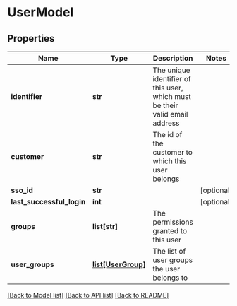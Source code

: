# UserModel

## Properties
Name | Type | Description | Notes
------------ | ------------- | ------------- | -------------
**identifier** | **str** | The unique identifier of this user, which must be their valid email address | 
**customer** | **str** | The id of the customer to which this user belongs | 
**sso_id** | **str** |  | [optional] 
**last_successful_login** | **int** |  | [optional] 
**groups** | **list[str]** | The permissions granted to this user | 
**user_groups** | [**list[UserGroup]**](UserGroup.md) | The list of user groups the user belongs to | 

[[Back to Model list]](../README.md#documentation-for-models) [[Back to API list]](../README.md#documentation-for-api-endpoints) [[Back to README]](../README.md)


